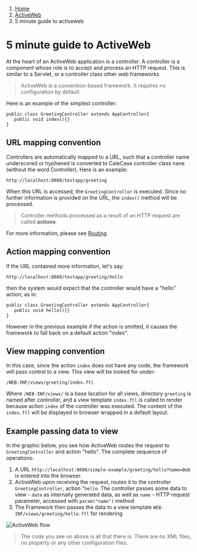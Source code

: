 <ol class=breadcrumb>
   <li><a href=/>Home</a></li>
   <li><a href=/activeweb>ActiveWeb</a></li>
   <li class=active>5 minute guide to activeweb</li>
</ol>
<div class=page-header>
   <h1>5 minute guide to ActiveWeb <small></small></h1>
</div>



At the heart of an ActiveWeb application is a controller. A controller is a component whose role is to accept and process
an HTTP request. This is similar to a Servlet, or a controller class other web frameworks.

> ActiveWeb is a convention-based framework. It requires no configuration by default.

Here is an example of the simplest controller:

~~~~ {.java}
public class GreetingController extends AppController{
   public void index(){}
}
~~~~

## URL mapping convention

Controllers are automatically mapped to a URL, such that a controller name underscored or hyphened is converted to CaleCase controller class nane
(without the word Controller). Here is an example:

~~~~ {.prettyprint}
http://localhost:8080/testapp/greeting
~~~~

When this URL is accessed, the `GreetingController` is executed. Since no further information is provided on the URL,
the `index()` method will be processed.

> Controller methods processed as a result of an HTTP request are called **actions**.

For more information, please see [Routing](routing)

## Action mapping convention

If the URL contained more information, let's say:

~~~~ {.prettyprint}
http://localhost:8080/testapp/greeting/hello
~~~~

then the system would expect that the controller would have a "hello" action, as in:

~~~~ {.java}
public class GreetingController extends AppController{
   public void hello(){}
}
~~~~

However in the previous example if the action is omitted, it causes the framework to fall back on a default action "index".

## View mapping convention

In this case, since the action `index` does not have any code, the framework will pass control to a view. This view will be looked for under:

~~~~ {.prettyprint}
/WEB-INF/views/greeting/index.ftl
~~~~

Where `/WEB-INF/views/` is a base location for all views, directory `greeting` is named after controller, and a view template
`index.ftl` is called to render because action `index` of the controller was executed.
The content of the `index.ftl` will be displayed in browser wrapped in a default layout.

## Example passing data to view

In the graphic below, you see how ActiveWeb routes the request to `GreetingController` and action "hello". The complete sequence of operations:

1.  A URL `http://localhost:8080/simple-example/greeting/hello?name=Bob` is entered into the browser.
2.  ActiveWeb upon receiving the request, routes it to the controller `GreetingController`, action "`hello`.
The controller passes some data to view - `date` as internally generated data, as well as `name` - HTTP request parameter, accessed with `param("name")` method
3.  The Framework then passes the data to a view template `WEB-INF/views/greeting/hello.ftl` for rendering

![ActiveWeb flow](images/aw.png)

> The code you see on above is all that there is. There are no XML files, no property or any other configuration files.

